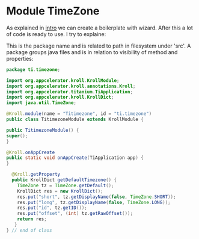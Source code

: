 Module TimeZone
===============


As explained in [intro](README.md) we can create a boilerplate with wizard. After this a lot of code is ready to use. I try to explaine:

This is the package name and is related to path in filesystem under 'src'. A package groups java files and is in relation to visibility of method and properties: 

```java
package ti.timezone;
```


```java
import org.appcelerator.kroll.KrollModule;
import org.appcelerator.kroll.annotations.Kroll;
import org.appcelerator.titanium.TiApplication;
import org.appcelerator.kroll.KrollDict;
import java.util.TimeZone;
```

```java
@Kroll.module(name = "Titimezone", id = "ti.timezone")
public class TitimezoneModule extends KrollModule {
```

```java
public TitimezoneModule() {
super();
}
```

```java
@Kroll.onAppCreate
public static void onAppCreate(TiApplication app) {
}
```


```java
  @Kroll.getProperty
  public KrollDict getDefaultTimezone() {
    TimeZone tz = TimeZone.getDefault();
    KrollDict res = new KrollDict();
    res.put("short", tz.getDisplayName(false, TimeZone.SHORT));
    res.put("long", tz.getDisplayName(false, TimeZone.LONG));
    res.put("id", tz.getID());
    res.put("offset", (int) tz.getRawOffset());
    return res;
   }
} // end of class
```
